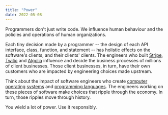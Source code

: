 ```yaml
---
title: "Power"
date: 2022-05-08
---
```


Programmers don't just write code. We influence human behaviour and the policies and operations of human organizations.

Each tiny decision made by a programmer -- the design of each API interface, class, function, and statement -- has holistic effects on the software's clients, and their clients' clients. The engineers who built [Stripe](https://stripe.com/en-ca/customers), [Twilio](https://customers.twilio.com/) and [Algolia](https://www.algolia.com/customers/) influence and decide the business processes of millions of client businesses. Those client businesses, in turn, have their own customers who are impacted by engineering choices made upstream.

Think about the impact of software engineers who create [computer](https://en.wikipedia.org/wiki/Microsoft_Windows) [operating](https://en.wikipedia.org/wiki/Ubuntu) [systems](https://en.wikipedia.org/wiki/MacOS) and [programming languages](https://news.ycombinator.com/item?id=30719472). The engineers working on these pieces of software make choices that ripple through the economy. In turn, those ripples move through history.

You wield a lot of power. Use it responsibly.
